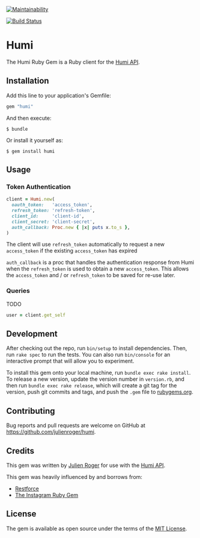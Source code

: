 [![Maintainability](https://api.codeclimate.com/v1/badges/cb16c704067bcc8023a9/maintainability)](https://codeclimate.com/github/julienroger/humi/maintainability)

[![Build Status](https://travis-ci.org/julienroger/humi.svg?branch=development)](https://travis-ci.org/julienroger/humi)

# Humi

The Humi Ruby Gem is a Ruby client for the [Humi API](https://docs.humi.ca).

## Installation

Add this line to your application's Gemfile:

```ruby
gem "humi"
```

And then execute:

    $ bundle

Or install it yourself as:

    $ gem install humi

## Usage

### Token Authentication

```ruby
client = Humi.new(
  oauth_token:   'access_token',
  refresh_token: 'refresh-token',
  client_id:     'client-id',
  client_secret: 'client-secret',
  auth_callback: Proc.new { |x| puts x.to_s },
)
```

The client will use `refresh_token` automatically to request a new `access_token` if the existing `access_token` has expired

`auth_callback` is a proc that handles the authentication response from Humi when the `refresh_token` is used to obtain a new `access_token`. This allows the `access_token` and / or `refresh_token` to be saved for re-use later.


### Queries

TODO

```ruby
user = client.get_self
```

## Development

After checking out the repo, run `bin/setup` to install dependencies. Then, run `rake spec` to run the tests. You can also run `bin/console` for an interactive prompt that will allow you to experiment.

To install this gem onto your local machine, run `bundle exec rake install`. To release a new version, update the version number in `version.rb`, and then run `bundle exec rake release`, which will create a git tag for the version, push git commits and tags, and push the `.gem` file to [rubygems.org](https://rubygems.org).

## Contributing

Bug reports and pull requests are welcome on GitHub at https://github.com/julienroger/humi.

## Credits

This gem was written by [Julien Roger](https://www.julienroger.com) for use with the [Humi API](https://docs.humi.ca).

This gem was heavily influenced by and borrows from:
* [Restforce](https://github.com/restforce/restforce)
* [The Instagram Ruby Gem](https://github.com/facebookarchive/instagram-ruby-gem)

## License

The gem is available as open source under the terms of the [MIT License](License.txt).
